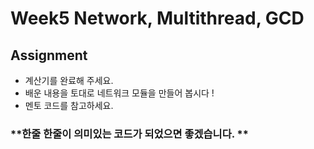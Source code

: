 # Week5 Network, Multithread, GCD

## Assignment

- 계산기를 완료해 주세요.
- 배운 내용을 토대로 네트워크 모듈을 만들어 봅시다 !
- 멘토 코드를 참고하세요.
    
### **한줄 한줄이 의미있는 코드가 되었으면 좋겠습니다. **
